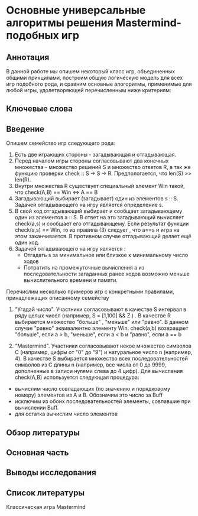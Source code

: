 # Основные универсальные алгоритмы решения Mastermind-подобных игр

## Аннотация

В данной работе мы опишем некоторый класс игр, объединенных общими принципами, построим общую логическую модель для всех игр подобного рода, и сравним основные алогоритмы, применимые для любой игры, удолетворяющей перечисленным ниже критериям:


## Ключевые слова

## Введение

Опишем семейство игр следующего рода:

1) Есть две играющих стороны - загадывающая и отгадывающая.
2) Перед началом игры стороны согласовывают два конечных множества - множество решений S и множество ответов R, а так же функцию проверки check :: S -> S -> R. Предпологается, что len(S) >> len(R). 
3) Внутри множества R существует специальный элемент Win такой, что check(A,B) == Win <=> A == B
4) Загадывающий выбирает (загадывает) один из элементов s :: S. Задачей отгадывающего на игру является определение s. 
5) В свой ход отгадывающий выбирает и сообщает загадывающему один из элементов а :: S. В ответ на это загадывающий вычисляет check(a,s) и сообщает его отгадывающему. Если результат функции check(a,s) == Win, то из правила (3) следует , что a==s и игра на этом заканчивается. В противном случае отгадывающий делает ещё один ход.
6) Задачей отгадывающего на игру является :
    * Отгадать s за минимальное или близкое к минимальному число ходов
    * Потратить на промежуточные вычисления a из последовательности загаданных ранее ходов возможно меньше вычислительного времени и памяти.

Перечислим несколько примеров игр с конкретными правилами, принадлежащих описанному семейству

1) "Угадай число". Участники согласовывают в качестве S интервал в ряду целых чисел (например, S = [1,100] && Z ) . В качестве R выбирается множество "больше" , "меньше" или "равно". В данном случае "равно" эквивалентно элементу Win. check(a,b) возвращает "больше", если a > b, "меньше", если a < b и "равно", если a == b

2) "Mastermind". Участники согласовывают некое множество символов С (например, цифры от "0" до "9") и натуральное число n (например, 4). В качестве S выбирается множество всех последовательностей символов из С длины n (например, все числа от 0 до 9999, дополненные в записи нулями слева до 4 цифр). Для вычисления check(A,B) используется следующая процедура:

* вычислим число совпадающих (по значению и порядковому номеру) элементов из A и B. Обозначим это число за Buff
* исключим из обоих последовательностей элементы, совпавшие при вычислении Buff. 
* для остатка вычислим число элементов 


## Обзор литературы

## Основная часть

## Выводы исследования

## Список литературы

Классическая игра Mastermind 
